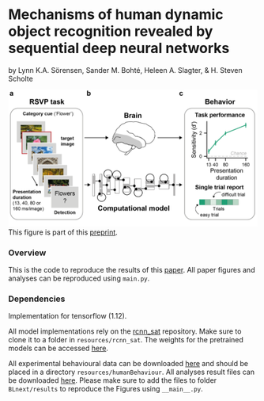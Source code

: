 # Mechanisms of human dynamic object recognition revealed by sequential deep neural networks
by Lynn K.A. Sörensen, Sander M. Bohté, Heleen A. Slagter, & H. Steven Scholte


![](BLnext/figures/Figures_paper_Figure1.png)
This figure is part of this [preprint]().

### Overview
This is the code to reproduce the results of this [paper](https://www.biorxiv.org/content/). All paper figures and analyses can be reproduced using `main.py`.  

### Dependencies
Implementation for tensorflow (1.12).

All model implementations rely on the [rcnn_sat](https://github.com/cjspoerer/rcnn-sat) repository. Make sure to clone it to a folder in `resources/rcnn_sat`. 
The weights for the pretrained models can be accessed [here](https://osf.io/mz9hw/).


All experimental behavioural data can be downloaded [here](https://osf.io/c9gs8/) and should be placed in a directory `resources/humanBehaviour`.
All analyses result files can be downloaded [here](https://osf.io/c9gs8/). Please make sure to add the files to folder `BLnext/results` to reproduce the Figures using `__main__.py`.


